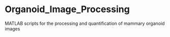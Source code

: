 # Organoid_Image_Processing
MATLAB scripts for the processing and quantification of mammary organoid images
